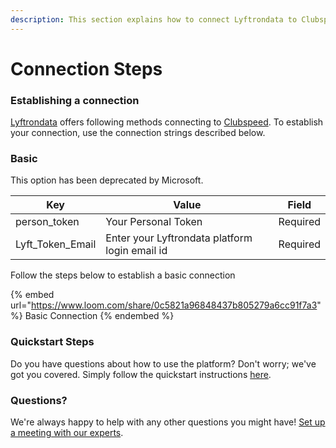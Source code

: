 ```yaml
---
description: This section explains how to connect Lyftrondata to Clubspeed.
---
```


# Connection Steps

### Establishing a connection

[Lyftrondata](https://www.lyftrondata.com) offers following methods connecting to [Clubspeed](https://www.lyftrondata.com/integration/sales-analytics/clubspeed/). To establish your connection, use the connection strings described below.

### Basic

This option has been deprecated by Microsoft.

| Key                | Value                                          | Field    |
| ------------------ | ---------------------------------------------- | -------- |
| person\_token      | Your Personal Token                            | Required |
| Lyft\_Token\_Email | Enter your Lyftrondata platform login email id | Required |

Follow the steps below to establish a basic connection

{% embed url="https://www.loom.com/share/0c5821a96848437b805279a6cc91f7a3" %}
Basic Connection
{% endembed %}

### Quickstart Steps

Do you have questions about how to use the platform? Don't worry; we've got you covered. Simply follow the quickstart instructions [here](README.md).

### Questions? <a href="#questions" id="questions"></a>

We're always happy to help with any other questions you might have! [Set up a meeting with our experts](https://www.lyftrondata.com/book-a-meeting/).
